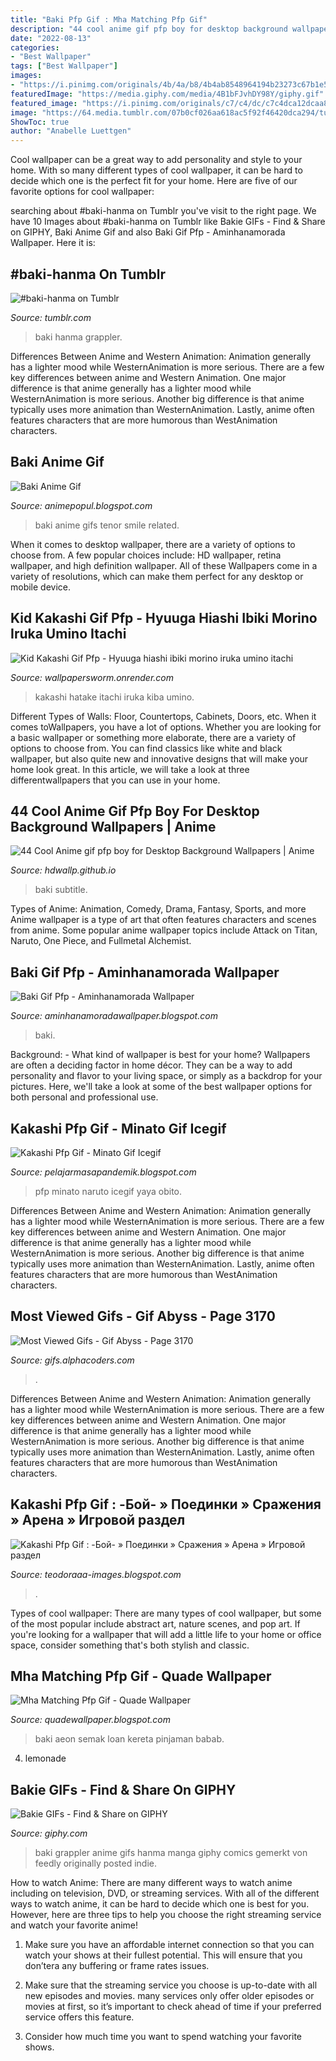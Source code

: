 ```yaml
---
title: "Baki Pfp Gif : Mha Matching Pfp Gif"
description: "44 cool anime gif pfp boy for desktop background wallpapers"
date: "2022-08-13"
categories:
- "Best Wallpaper"
tags: ["Best Wallpaper"]
images:
- "https://i.pinimg.com/originals/4b/4a/b8/4b4ab8548964194b23273c67b1e593d1.png"
featuredImage: "https://media.giphy.com/media/4B1bFJvhDY98Y/giphy.gif"
featured_image: "https://i.pinimg.com/originals/c7/c4/dc/c7c4dca12dcaa8477a23e3d2b7fae572.jpg"
image: "https://64.media.tumblr.com/07b0cf026aa618ac5f92f46420dca294/tumblr_o0q3lpK5IW1sgwq68o6_500.jpg"
ShowToc: true
author: "Anabelle Luettgen"
---
```



Cool wallpaper can be a great way to add personality and style to your home. With so many different types of cool wallpaper, it can be hard to decide which one is the perfect fit for your home. Here are five of our favorite options for cool wallpaper: 

	

		
searching about #baki-hanma on Tumblr you've visit to the right page. We have 10 Images about #baki-hanma on Tumblr like Bakie GIFs - Find &amp; Share on GIPHY, Baki Anime Gif and also Baki Gif Pfp - Aminhanamorada Wallpaper. Here it is:
		
    
## #baki-hanma On Tumblr

<img loading=lazy src="https://64.media.tumblr.com/07b0cf026aa618ac5f92f46420dca294/tumblr_o0q3lpK5IW1sgwq68o6_500.jpg" onerror="this.onerror=null;this.src='https://tse4.mm.bing.net/th?id=OIP.4e24JpoiGacJa798x-YZnAHaEy&amp;pid=15.1';" alt="#baki-hanma on Tumblr">

_Source: tumblr.com_

>baki hanma grappler. 

	

Differences Between Anime and Western Animation: Animation generally has a lighter mood while WesternAnimation is more serious.
There are a few key differences between anime and Western Animation. One major difference is that anime generally has a lighter mood while WesternAnimation is more serious. Another big difference is that anime typically uses more animation than WesternAnimation. Lastly, anime often features characters that are more humorous than WestAnimation characters.

    
## Baki Anime Gif

<img loading=lazy src="https://media1.tenor.com/images/b05fcd09c9cb14a936fa72f0e104cf4e/tenor.gif?itemid=12607455" onerror="this.onerror=null;this.src='https://tse2.mm.bing.net/th?id=OIP.sF_NCcnLFKk2-nLw4QTPTgHaEK&amp;pid=15.1';" alt="Baki Anime Gif">

_Source: animepopul.blogspot.com_

>baki anime gifs tenor smile related. 

	

When it comes to desktop wallpaper, there are a variety of options to choose from. A few popular choices include: HD wallpaper, retina wallpaper, and high definition wallpaper. All of these Wallpapers come in a variety of resolutions, which can make them perfect for any desktop or mobile device. 

    
## Kid Kakashi Gif Pfp - Hyuuga Hiashi Ibiki Morino Iruka Umino Itachi

<img loading=lazy src="https://cutewallpaper.org/21/kakashi-hatake-child/Kakashi-is-a-childdYtmdYOE-shared-by-Ayumi-on-We-Heart-It.gif" onerror="this.onerror=null;this.src='https://tse4.mm.bing.net/th?id=OIP.ISI6nuY2I_D69McGmP5VmgHaD1&amp;pid=15.1';" alt="Kid Kakashi Gif Pfp - Hyuuga hiashi ibiki morino iruka umino itachi">

_Source: wallpapersworm.onrender.com_

>kakashi hatake itachi iruka kiba umino. 

	

Different Types of Walls: Floor, Countertops, Cabinets, Doors, etc.
When it comes toWallpapers, you have a lot of options. Whether you are looking for a basic wallpaper or something more elaborate, there are a variety of options to choose from. You can find classics like white and black wallpaper, but also quite new and innovative designs that will make your home look great. In this article, we will take a look at three differentwallpapers that you can use in your home.

    
## 44 Cool Anime Gif Pfp Boy For Desktop Background Wallpapers | Anime

<img loading=lazy src="https://i.pinimg.com/originals/4b/4a/b8/4b4ab8548964194b23273c67b1e593d1.png" onerror="this.onerror=null;this.src='https://tse2.mm.bing.net/th?id=OIP.nLYKt01AXnIRODzUO3W_twHaEH&amp;pid=15.1';" alt="44 Cool Anime gif pfp boy for Desktop Background Wallpapers | Anime">

_Source: hdwallp.github.io_

>baki subtitle. 

	

Types of Anime: Animation, Comedy, Drama, Fantasy, Sports, and more
Anime wallpaper is a type of art that often features characters and scenes from anime. Some popular anime wallpaper topics include Attack on Titan, Naruto, One Piece, and Fullmetal Alchemist.

    
## Baki Gif Pfp - Aminhanamorada Wallpaper

<img loading=lazy src="https://media.tenor.com/images/2ad952a93fc69af6316fcab7c6bdec09/tenor.gif" onerror="this.onerror=null;this.src='https://tse2.mm.bing.net/th?id=OIP.KtlSqT_GmvYxb8q3xr3sCQAAAA&amp;pid=15.1';" alt="Baki Gif Pfp - Aminhanamorada Wallpaper">

_Source: aminhanamoradawallpaper.blogspot.com_

>baki. 

	

Background: - What kind of wallpaper is best for your home?
Wallpapers are often a deciding factor in home décor. They can be a way to add personality and flavor to your living space, or simply as a backdrop for your pictures. Here, we'll take a look at some of the best wallpaper options for both personal and professional use.

    
## Kakashi Pfp Gif - Minato Gif Icegif

<img loading=lazy src="https://i0.wp.com/media0.giphy.com/media/K4rDu65eHSsNO/giphy.gif" onerror="this.onerror=null;this.src='https://tse3.mm.bing.net/th?id=OIP.PSMUO2ChAOnp6XOc6vXD0QHaHa&amp;pid=15.1';" alt="Kakashi Pfp Gif - Minato Gif Icegif">

_Source: pelajarmasapandemik.blogspot.com_

>pfp minato naruto icegif yaya obito. 

	

Differences Between Anime and Western Animation: Animation generally has a lighter mood while WesternAnimation is more serious.
There are a few key differences between anime and Western Animation. One major difference is that anime generally has a lighter mood while WesternAnimation is more serious. Another big difference is that anime typically uses more animation than WesternAnimation. Lastly, anime often features characters that are more humorous than WestAnimation characters.

    
## Most Viewed Gifs - Gif Abyss - Page 3170

<img loading=lazy src="https://giffiles.alphacoders.com/193/193778.gif" onerror="this.onerror=null;this.src='https://tse3.mm.bing.net/th?id=OIP.4uJ7YaYlj58kbqg9EPAhxwHaE2&amp;pid=15.1';" alt="Most Viewed Gifs - Gif Abyss - Page 3170">

_Source: gifs.alphacoders.com_

>. 

	

Differences Between Anime and Western Animation: Animation generally has a lighter mood while WesternAnimation is more serious.
There are a few key differences between anime and Western Animation. One major difference is that anime generally has a lighter mood while WesternAnimation is more serious. Another big difference is that anime typically uses more animation than WesternAnimation. Lastly, anime often features characters that are more humorous than WestAnimation characters.

    
## Kakashi Pfp Gif : -Бой- » Поединки » Сражения » Арена » Игровой раздел

<img loading=lazy src="https://i.pinimg.com/originals/c7/c4/dc/c7c4dca12dcaa8477a23e3d2b7fae572.jpg" onerror="this.onerror=null;this.src='https://tse1.mm.bing.net/th?id=OIP.ar0_EuIneCIQPjlySLi7HQHaE-&amp;pid=15.1';" alt="Kakashi Pfp Gif : -Бой- » Поединки » Сражения » Арена » Игровой раздел">

_Source: teodoraaa-images.blogspot.com_

>. 

	

Types of cool wallpaper:
There are many types of cool wallpaper, but some of the most popular include abstract art, nature scenes, and pop art. If you're looking for a wallpaper that will add a little life to your home or office space, consider something that's both stylish and classic.

    
## Mha Matching Pfp Gif - Quade Wallpaper

<img loading=lazy src="https://lh6.googleusercontent.com/proxy/UZeR0UHN9rWFPPYjJKMOslCysat1bNFxW0ujOSEZkwaPi94nwhHbjyVCsaXBdkjpxGt-COl6HDMay_H-IDzuyp_rMCNv-Qr7AmORxgtxPYMRC5JdqD426J_wgIAbdXUc_X74Xm3_TtAk57RGmYxhsQ" onerror="this.onerror=null;this.src='https://tse3.mm.bing.net/th?id=OIP.MpsLUElWp-ygadf4u0jcsAAAAA&amp;pid=15.1';" alt="Mha Matching Pfp Gif - Quade Wallpaper">

_Source: quadewallpaper.blogspot.com_

>baki aeon semak loan kereta pinjaman babab. 

	

4. lemonade 

    
## Bakie GIFs - Find &amp; Share On GIPHY

<img loading=lazy src="https://media.giphy.com/media/4B1bFJvhDY98Y/giphy.gif" onerror="this.onerror=null;this.src='https://tse4.mm.bing.net/th?id=OIP.PAoXGdVb8sz9xfW7m_gorgAAAA&amp;pid=15.1';" alt="Bakie GIFs - Find &amp; Share on GIPHY">

_Source: giphy.com_

>baki grappler anime gifs hanma manga giphy comics gemerkt von feedly originally posted indie. 

	

How to watch Anime: There are many different ways to watch anime including on television, DVD, or streaming services.
With all of the different ways to watch anime, it can be hard to decide which one is best for you. However, here are three tips to help you choose the right streaming service and watch your favorite anime!
1. Make sure you have an affordable internet connection so that you can watch your shows at their fullest potential. This will ensure that you don’tera any buffering or frame rates issues.

2. Make sure that the streaming service you choose is up-to-date with all new episodes and movies. many services only offer older episodes or movies at first, so it’s important to check ahead of time if your preferred service offers this feature.

3. Consider how much time you want to spend watching your favorite shows.

